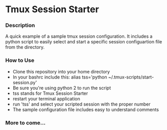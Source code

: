 # Tmux Session Starter

### Description 
A quick example of a sample tmux session configuration. It includes a python script to easily select and start a specific session configuartion file from the directory.

### How to Use
- Clone this repository into your home directory
- In your bashrc include this: alias tss='python ~/.tmux-scripts/start-session.py'
- Be sure you're using python 2 to run the script
- tss stands for Tmux Session Starter
- restart your terminal application
- run 'tss' and select your scripted session with the proper number
- The sample configuration file includes easy to understand comments 

### More to come...

